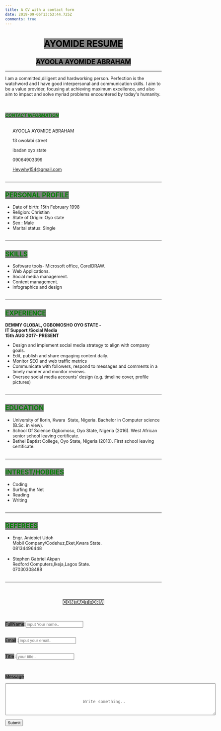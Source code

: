 ```yaml
---
title: A CV with a contact form
date: 2019-09-05T13:53:44.725Z
comments: true
---
```

<!DOCTYPE html><html><head><title> my task </title></head><style>

input\\[type=text], select {

  width: 50%;

  padding: 12px 20px;

  margin: 10px 0;

  display: inline-block;

  border: 1px solid #ccc;

  border-radius: 4px;

  box-sizing: border-box;

}

input\\[type=message], {

   width: 50%;

  padding: 100px 20px;

  margin: 10px 0;

  display: inline-block;

  border: 1px solid #ccc;

  border-radius: 4px;

  box-sizing: border-box;

}

input\\[type=submit] {

  background-color: #4CAF50;

  color: white;

  padding: 12px 50px;

  border: none;

  border-radius: 4px;

  cursor: pointer;

  float: center;

input\\[type=submit]:hover {

  background-color: #45a049;

}

div {

  border-radius: 5px;

  background-color: #f2f2f2;

  padding: 20px;

}

</style><body><h1 align="center"> <span style="color:black;background-color:gray;"> AYOMIDE RESUME </span> </h1><h2 align="center"> <span style="color:black;background-color:gray;"> AYOOLA AYOMIDE ABRAHAM </span></h2><hr /><p> I am a committed,diligent and hardworking person. Perfection is the watchword and I have good interpersonal and communication skills. I aim to be a value provider, focusing at achieving maximum excellence, and also aim to impact and solve myriad problems encountered by today's humanity. </p><br /><h6> <strong> <span style="color:green;background-color:gray;"> CONTACT INFORMATION</strong></span></h6><table><ul><p>AYOOLA AYOMIDE ABRAHAM</p><p>13 owolabi street </p><p>ibadan oyo state</p><p>09064903399</p><p>Heywhy154@gmail.com</p></ul></table><hr />

   <!-- the CV details begin ---><h2> <span style="color:green;background-color:gray;"> PERSONAL PROFILE </span></h2><table><ul><li>  Date of birth: 15th February 1998 </li><li>  Religion: Christian </li><li>  State of Origin: Oyo state </li><li>  Sex : Male </li><li> Marital status: Single </li></ul></table><hr /><h2> <span style="color:green;background-color:gray;"> SKILLS </span> </h2><table><ul><li>Software tools- Microsoft office, CorelDRAW. </li><li> Web Applications. </li><li> Social media management. </li><li> Content management. </li><li> infographics and design </li> </ul> </table><hr /><h2> <span style ="color:green;background-color:gray;"> EXPERIENCE </span> </h2><p><strong>DEMMY GLOBAL, OGBOMOSHO OYO STATE - <br /> IT Support /Social Media <br />15th AUG 2017- PRESENT </strong></p><table> <ul><li> Design and implement social media strategy to align with company goals. </li><li> Edit, publish and share engaging content daily. </li><li> Monitor SEO and web traffic metrics </li><li> Communicate with followers, respond to messages and comments in a timely manner and monitor reviews. </li><li> Oversee social media accounts’ design (e.g. timeline cover, profile pictures) </li> </ul></table><hr /><h2> <span style="color:green;background-color:gray;"> EDUCATION </span> </h2><table> <ul> <li>  University of Ilorin, Kwara  State, Nigeria.  Bachelor in Computer science (B.Sc. in view). </li><li> School Of Science Ogbomoso, Oyo State, Nigeria (2016).  West African senior school leaving certificate. </li><li> Bethel Baptist College, Oyo State, Nigeria (2010).  First school leaving certificate. </li></ul></table><hr /><h2> <span style="color:green;background-color:gray;"> INTREST/HOBBIES </span></h2><table> <ul> <li> Coding </li><li> Surfing the Net </li><li> Reading </li><li> Writing </li></ul></table><hr /><h2> <span style="color:green;background-color:gray;"> REFEREES </span> </h2><table><ul> <li>Engr. Aniebiet Udoh <br /> Mobil Company/Codehuz,Eket,Kwara State. <br /> 08134496448 </li><br /><li> Stephen Gabriel Akpan <br /> Redford Computers,Ikeja,Lagos State. <br />07030308488 </li></ul></table>

<!-- The CV details end ---> <hr /><br /><h3 align="center"> <span style="color:white; background-color: gray"> CONTACT FORM </h3><br /><br /><div><form action="/action_page.php"><label for="fname"> <span style="color:black; background-color: gray"> FullName</label>:<input type="text" required id="fname" name="firstname" minlength="4" placeholder="input Your name..">

<br />

<br />

<label for="email"> <span style="color:black; background-color: gray">Email</label>
:<input type="text" pattern="^(\\\[^\x00-\x20\x22\x28\x29\x2c\x2e\x3a-\x3c\x3e\x40\x5b-\x5d\x7f-\xff]+|\x22(\\\[^\x0d\x22\x5c\x80-\xff]|\x5c\\\[\x00-\x7f])\\\*\x22)(\x2e(\\\[^\x00-\x20\x22\x28\x29\x2c\x2e\x3a-\x3c\x3e\x40\x5b-\x5d\x7f-\xff]+|\x22(\\\[^\x0d\x22\x5c\x80-\xff]|\x5c\\\[\x00-\x7f])\\\*\x22))\\\*\x40(\\\[^\x00-\x20\x22\x28\x29\x2c\x2e\x3a-\x3c\x3e\x40\x5b-\x5d\x7f-\xff]+|\x5b(\\\[^\x0d\x5b-\x5d\x80-\xff]|\x5c\\\[\x00-\x7f])\\\*\x5d)(\x2e(\\\[^\x00-\x20\x22\x28\x29\x2c\x2e\x3a-\x3c\x3e\x40\x5b-\x5d\x7f-\xff]+|\x5b(\\\[^\x0d\x5b-\x5d\x80-\xff]|\x5c\\\[\x00-\x7f])\\\*\x5d))\\\*$" title="Input a valid email adress." required id="email" name="" placeholder="input your email..">

<br /><label for="Title"> <span style="color:black; background-color: gray">Title</label>
:<input type="text" required id="Title" name="" placeholder="your title.."><div class="row">   <div class="col-25">

<br />

<label for="message"> <span style="color:black; background-color: gray">Message</label>   </div>

<div class="col-75">

<textarea required id="message" name="message" minlength="20" placeholder="Write something.." style="height:20px;  padding: 50px 250px;"></textarea>

 </div>

</div>

</select>   <input type="submit" value="Submit">  </form></div></body></html>
